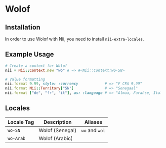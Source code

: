 <!-- This file has been generated. Source: languages/_template.md.erb -->

# Wolof

## Installation

In order to use Wolof with Nii, you need to install `nii-extra-locales`.

## Example Usage

``` ruby
# Create a context for Wolof
nii = Nii::Context.new "wo" # => #<Nii::Context:wo-SN>

# Value formatting
nii.format 9.99, style: :currency            # => "F CFA 9,99"
nii.format Nii::Territory["SN"]              # => "Senegaal"
nii.format ["de", "fr", "it"], as: :language # => "Almaa, Farañse, Italiye"
```


## Locales

<table>
  <thead>
    <tr>
      <th>Locale Tag</th>
      <th>Description</th>
      <th>Aliases</th>
    </tr>
  </thead>
  <tbody>
    <tr>
      <td><code>wo-SN</code></td>
      <td>Wolof (Senegal)</td>
      <td><code>wo</code> and <code>wol</code></td>
    </tr>
    <tr>
      <td><code>wo-Arab</code></td>
      <td>Wolof (Arabic)</td>
      <td></td>
    </tr>
  </tbody>
</table>

